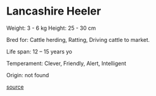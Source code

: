 # Lancashire Heeler

Weight: 3 - 6 kg
Height: 25 - 30 cm

Bred for: Cattle herding, Ratting, Driving cattle to market.

Life span: 12 – 15 years yo

Temperament: Clever, Friendly, Alert, Intelligent

Origin: not found

[source](https://api.thedogapi.com/v1/breeds/153)
